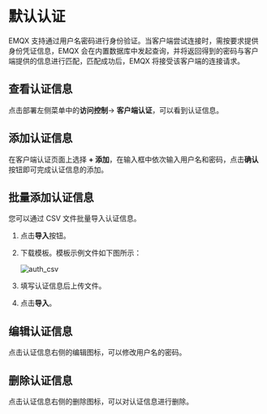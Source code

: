 # 默认认证

EMQX 支持通过用户名密码进行身份验证。当客户端尝试连接时，需按要求提供身份凭证信息，EMQX 会在内置数据库中发起查询，并将返回得到的密码与客户端提供的信息进行匹配，匹配成功后，EMQX 将接受该客户端的连接请求。


## 查看认证信息

点击部署左侧菜单中的**访问控制**-> **客户端认证**，可以看到认证信息。


## 添加认证信息

在客户端认证页面上选择 **+ 添加**，在输入框中依次输入用户名和密码，点击**确认**按钮即可完成认证信息的添加。


## 批量添加认证信息

您可以通过 CSV 文件批量导入认证信息。

1. 点击**导入**按钮。

2. 下载模板。模板示例文件如下图所示：

   ![auth_csv](./_assets/auth_csv.png)

3. 填写认证信息后上传文件。

4. 点击**导入**。


## 编辑认证信息

点击认证信息右侧的编辑图标，可以修改用户名的密码。


## 删除认证信息

点击认证信息右侧的删除图标，可以对认证信息进行删除。